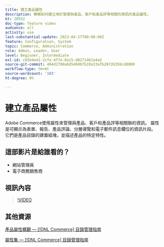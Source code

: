 ```yaml
---
title: 建立產品屬性
description: 瞭解如何建立用於管理與產品、客戶和產品評等相關的資訊的產品屬性。
kt: 10552
doc-type: feature video
audience: all
activity: use
last-substantial-update: 2023-04-27T00:00:00Z
feature: Configuration, System
topic: Commerce, Administration
role: Admin, Leader, User
level: Beginner, Intermediate
exl-id: c65b4e42-2cfe-4f7e-8a15-d0271461e4a2
source-git-commit: 404d2708a6d540d6fb19a33afb20726356cd8000
workflow-type: tm+mt
source-wordcount: '103'
ht-degree: 0%

---
```


# 建立產品屬性

Adobe Commerce使用屬性來管理與產品、客戶和產品評等相關聯的資訊。 屬性是可顯示為表單、報告、產品評論、分層導覽和電子郵件訊息欄位的資訊片段。 它們是產品目錄的建置組塊，並描述產品的特定特性。

## 這部影片是給誰看的？

- 網站管理員
- 電子商務銷售商

## 視訊內容

>[!VIDEO](https://video.tv.adobe.com/v/343749?quality=12&learn=on)

## 其他資源

[產品屬性概觀 —  [!DNL Commerce] 目錄管理指南](https://experienceleague.adobe.com/docs/commerce-admin/catalog/product-attributes/product-attributes.html)

[屬性集 —  [!DNL Commerce] 目錄管理指南](https://experienceleague.adobe.com/docs/commerce-admin/catalog/product-attributes/create/attribute-sets.html)
